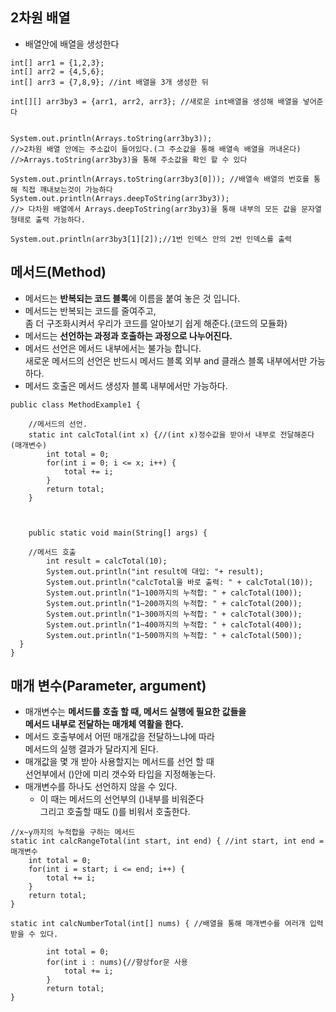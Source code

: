## 2차원 배열
- 배열안에 배열을 생성한다
```
int[] arr1 = {1,2,3};
int[] arr2 = {4,5,6};
int[] arr3 = {7,8,9}; //int 배열을 3개 생성한 뒤

int[][] arr3by3 = {arr1, arr2, arr3}; //새로운 int배열을 생성해 배열을 넣어준다


System.out.println(Arrays.toString(arr3by3)); 
//>2차원 배열 안에는 주소값이 들어있다.(그 주소값을 통해 배열속 배열을 꺼내온다)
//>Arrays.toString(arr3by3)을 통해 주소값을 확인 할 수 있다

System.out.println(Arrays.toString(arr3by3[0])); //배열속 배열의 번호를 통해 직접 깨내보는것이 가능하다
System.out.println(Arrays.deepToString(arr3by3)); 
//> 다차원 배열에서 Arrays.deepToString(arr3by3)을 통해 내부의 모든 값을 문자열 형태로 출력 가능하다.

System.out.println(arr3by3[1][2]);//1번 인덱스 안의 2번 인덱스를 출력
```
## 메서드(Method)
- 메서드는 **반복되는 코드 블록**에 이름을 붙여 놓은 것 입니다.
- 메서드는 반복되는 코드를 줄여주고,   
좀 더 구조화시켜서 우리가 코드를 알아보기 쉽게 해준다.(코드의 모듈화)
- 메서드는 **선언하는 과정과 호출하는 과정으로 나누어진다.**
- 메서드 선언은 메서드 내부에서는 불가능 합니다.    
새로운 메서드의 선언은 반드시 메서드 블록 외부 and 클래스 블록 내부에서만 가능하다.
- 메서드 호출은 메서드 생성자 블록 내부에서만 가능하다.
```
public class MethodExample1 {

	//메서드의 선언.
	static int calcTotal(int x) {//(int x)정수값을 받아서 내부로 전달해준다(매개변수)
		int total = 0;
		for(int i = 0; i <= x; i++) {
			total += i;
		}
		return total;
	}
	
	
	
	public static void main(String[] args) {
		
    //메서드 호출
		int result = calcTotal(10);
		System.out.println("int result에 대입: "+ result);
		System.out.println("calcTotal을 바로 출력: " + calcTotal(10));
		System.out.println("1~100까지의 누적합: " + calcTotal(100));
		System.out.println("1~200까지의 누적합: " + calcTotal(200));
		System.out.println("1~300까지의 누적합: " + calcTotal(300));
		System.out.println("1~400까지의 누적합: " + calcTotal(400));
		System.out.println("1~500까지의 누적합: " + calcTotal(500));
  } 
}
```

## 매개 변수(Parameter, argument)
- 매개변수는 **메서드를 호출 할 때, 메서드 실행에 필요한 값들을**    
**메서드 내부로 전달하는 매개체 역활을 한다.**
- 메서드 호출부에서 어떤 매개값을 전달하느냐에 따라   
메서드의 실행 결과가 달라지게 된다.
- 매개값을 몇 개 받아 사용할지는 메서드를 선언 할 때   
선언부에서 ()안에 미리 갯수와 타입을 지정해놓는다.
- 매개변수를 하나도 선언하지 않을 수 있다.   
  - 이 때는 메서드의 선언부의 ()내부를 비워준다   
  그리고 호출할 때도 ()를 비워서 호출한다.
```
//x~y까지의 누적합을 구하는 메서드
static int calcRangeTotal(int start, int end) { //int start, int end = 매개변수
	int total = 0;
	for(int i = start; i <= end; i++) {
		total += i;
	}
	return total;
}
```
```
static int calcNumberTotal(int[] nums) { //배열을 통해 매개변수를 여러개 입력받을 수 있다.
		
		int total = 0;
		for(int i : nums){//향상for문 사용
			total += i;	
		}
		return total;
}
```












